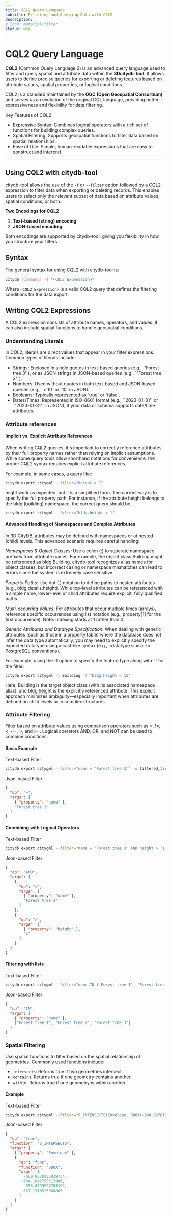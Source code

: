 ```yaml
---
title: CQL2 Query Language
subtitle: Filtering and Querying Data with CQL2
description:
# icon: material/filter
status: wip
---
```


# CQL2 Query Language

**CQL2** (Common Query Language 2) is an advanced query language used to filter and query spatial and attribute
data within the **3Dcitydb-tool**. It allows users to define precise queries for exporting or deleting features
based on attribute values, spatial properties, or logical conditions.

CQL2 is a standard maintained by the **OGC (Open Geospatial Consortium)** and serves as an evolution of the
original CQL language, providing better expressiveness and flexibility for data filtering.

Key Features of CQL2

- Expressive Syntax: Combines logical operators with a rich set of functions for building complex queries.
- Spatial Filtering: Supports geospatial functions to filter data based on spatial relationships.
- Ease of Use: Simple, human-readable expressions that are easy to construct and interpret.

---

## Using CQL2 with citydb-tool

citydb-tool allows the use of the `-f` or `--filter` option followed by a CQL2 expression to filter data when exporting or
deleting records. This enables users to select only the relevant subset of data based on attribute values,
spatial conditions, or both.

**Two Encodings for CQL2**
1. **Text-based (string) encoding**
2. **JSON-based encoding**

Both encodings are supported by citydb-tool, giving you flexibility in how you structure your filters.

## Syntax

The general syntax for using CQL2 with citydb-tool is:

```bash
citydb [command] -f "<CQL2 Expression>"
```

Where `<CQL2 Expression>` is a valid CQL2 query that defines the filtering conditions for the data export.

## Writing CQL2 Expressions

A CQL2 expression consists of attribute names, operators, and values. It can also include spatial functions to handle geospatial conditions.

### Understanding Literals
In CQL2, literals are direct values that appear in your filter expressions. Common types of literals include:

- Strings: Enclosed in single quotes in text-based queries (e.g., \`'Forest tree 3'\`), or as JSON strings in JSON-based queries (e.g., \`"Forest tree 3"\`).
- Numbers: Used without quotes in both text-based and JSON-based queries (e.g., \`> 10\` or \`10\` in JSON).
- Booleans: Typically represented as \`true\` or \`false\`.
- Dates/Times: Represented in ISO-8601 format (e.g., \`'2023-01-31'\` or \`"2023-01-31"\` in JSON), if your data or schema supports date/time attributes.

### Attribute references

#### Implicit vs. Explicit Attribute References

When writing CQL2 queries, it's important to correctly reference attributes by their full property names rather than 
relying on implicit assumptions. While some query tools allow shorthand notations for convenience, 
the proper CQL2 syntax requires explicit attribute references.

For example, in some cases, a query like:

```bash
citydb export citygml --filter="height > 1"
```

might work as expected, but it is a simplified form. The correct way is to specify the full property path. For instance, 
if the attribute height belongs to the bldg (building) namespace, the correct query should be:

```bash
citydb export citygml --filter="bldg.height > 1"
```

#### Advanced Handling of Namespaces and Complex Attributes
In 3D CityDB, attributes may be defined with namespaces or at nested (child) levels.
This advanced scenario requires careful handling:

*Namespaces & Object Classes:*
Use a colon (:) to separate namespace prefixes from attribute names. For example, the object class Building might be 
referenced as bldg:Building. citydb-tool recognizes alias names for object classes, but incorrect casing or namespace 
mismatches can lead to errors since the system is extremely case sensitive.

*Property Paths:*
Use dot (.) notation to define paths to nested attributes (e.g., bldg.details.height). While top-level attributes 
can be referenced with a simple name, lower-level or child attributes require explicit, fully qualified paths.

*Multi-occurring Values:*
For attributes that occur multiple times (arrays), reference specific occurrences using list notation (e.g., property[1] 
for the first occurrence). Note: Indexing starts at 1 rather than 0.

*Generic Attributes and Datatype Specification:*
When dealing with generic attributes (such as those in a property table) where the database does not infer the data type 
automatically, you may need to explicitly specify the expected datatype using a cast-like syntax (e.g., ::datatype similar 
to PostgreSQL conventions).

For example, using the -t option to specify the feature type along with -f for the filter:

```bash
citydb export citygml -t Building -f "bldg:height < 15"
```

Here, Building is the target object class (with its associated namespace alias), and bldg:height is the explicitly 
referenced attribute. This explicit approach minimizes ambiguity—especially important when attributes are defined on 
child levels or in complex structures.

### Attribute Filtering

Filter based on attribute values using comparison operators such as =, !=, <, <=, >, and >=. Logical operators
AND, OR, and NOT can be used to combine conditions.

#### Basic Example
Text-based Filter
```bash
citydb export citygml --filter="name = 'Forest tree 3'" -o filtered_tree.gml
```

Json-based Filter
```json
{
  "op": "=",
  "args": [
    { "property": "name" },
    "Forest tree 3"
  ]
}
```

#### Combining with Logical Operators

Text-based Filter
```bash 
citydb export citygml --filter="name = 'Forest tree 3' AND height > '1'" -o filtered_tree.gml
```

Json-based Filter
```json
{
  "op": "AND",
  "args": [
    {
      "op": "=",
      "args": [
        { "property": "name" },
        "Forest tree 3"
      ]
    },
    {
      "op": ">",
      "args": [
        { "property": "height" },
        "1"
      ]
    }
  ]
}
```

#### Filtering with lists

Text-based Filter
```bash
citydb export citygml --filter="name IN ('Forest tree 1', 'Forest tree 2', 'Forest tree 3')" -o filtered_trees.gml
```

Json-based Filter
```json
{
  "op": "IN",
  "args": [
    { "property": "name" },
    ["Forest tree 1", "Forest tree 2", "Forest tree 3"]
  ]
}
```

### Spatial Filtering

Use spatial functions to filter based on the spatial relationship of geometries. Commonly used functions include:

- `intersects`: Returns true if two geometries intersect.
- `contains`: Returns true if one geometry contains another.
- `within`: Returns true if one geometry is within another.

#### Example

Text-based Filter
```bash
citydb export citygml --filter="S_INTERSECTS(Envelope, BBOX(-560.8678155819734, 604.1012795512906, -553.8099297783192, 627.1318523068805))" @options.txt -o=output.gml
```

Json-based Filter
```json
{
  "op": "func",
  "function": "S_INTERSECTS",
  "args": [
    { "property": "Envelope" },
    {
      "op": "func",
      "function": "BBOX",
      "args": [
        -560.8678155819734,
        604.1012795512906,
        -553.8099297783192,
        627.1318523068805
      ]
    }
  ]
}
```

